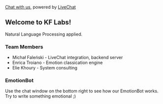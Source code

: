 <script src="{{ base.url | prepend: site.url }}/assets/livechat.js" type="text/javascript"> </script>
<noscript><a href="https://www.livechatinc.com/chat-with/12241785/" rel="nofollow">Chat with us</a>, powered by <a href="https://www.livechatinc.com/?welcome" rel="noopener nofollow" target="_blank">LiveChat</a></noscript>

## Welcome to KF Labs!

Natural Language Processing applied.

### Team Members

- Michał Faleński - LiveChat integration, backend server
- Enrica Troiano - Emotion classication engine
- Elie Khoury - System consulting

### EmotionBot

Use the chat window on the bottom right to see how our EmotionBot works. Try to write something emotional ;)

<!--
Markdown is a lightweight and easy-to-use syntax for styling your writing. It includes conventions for

```markdown
Syntax highlighted code block

# Header 1
## Header 2
### Header 3

- Bulleted
- List

1. Numbered
2. List

**Bold** and _Italic_ and `Code` text

[Link](url) and ![Image](src)
```

For more details see [GitHub Flavored Markdown](https://guides.github.com/features/mastering-markdown/).
-->

